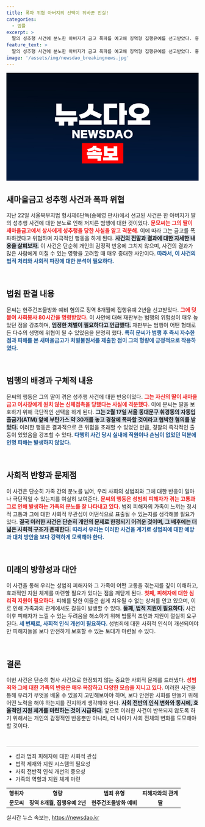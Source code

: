 ```yaml
---
title: 폭파 위협 아버지의 선택이 뒤바꾼 진실!
categories:
  - 법률
excerpt: >
  딸의 성추행 사건에 분노한 아버지가 금고 폭파를 예고해 징역형 집행유예를 선고받았다. 흥미진진한 사건의 전말과 그 이면에 숨겨진 뒷이야기를 확인해보세요!
feature_text: >
  딸의 성추행 사건에 분노한 아버지가 금고 폭파를 예고해 징역형 집행유예를 선고받았다. 흥미진진한 사건의 전말과 그 이면에 숨겨진 뒷이야기를 확인해보세요!
image: '/assets/img/newsdao_breakingnews.jpg'
---
```


<p><img src="/assets/img/newsdao_breakingnews.jpg" alt="koreaapp 속보" /></p>

<h2 data-ke-size="size26">새마을금고 성추행 사건과 폭파 위협</h2>

<p data-ke-size="size16">지난 22일 서울북부지법 형사제6단독(송혜영 판사)에서 선고된 사건은 한 아버지가 딸의 성추행 사건에 대한 분노로 인해 저지른 범행에 대한 것이었다. <b><span style="color: #ee2323;">문모씨는 그의 딸이 새마을금고에서 상사에게 성추행을 당한 사실을 알고 격분해.</span></b> 이에 따라 그는 금고를 폭파하겠다고 위협하며 자극적인 행동을 하게 된다. <b><span style="background-color: #21538527;">사건의 전말과 결과에 대한 자세한 내용을 살펴보자.</span></b> 이 사건은 단순히 개인의 감정적 반응에 그치지 않으며, 사건의 결과가 많은 사람에게 미칠 수 있는 영향을 고려할 때 매우 중대한 사안이다. <b><span style="color: #1a5490;">따라서, 이 사건의 법적 처리와 사회적 파장에 대한 분석이 필요하다.</span></b></p>

<p data-ke-size="size16">&nbsp;</p>

<h2 data-ke-size="size26">법원 판결 내용</h2>

<p data-ke-size="size16">문씨는 현주건조물방화 예비 혐의로 징역 8개월에 집행유예 2년을 선고받았다. <b><span style="color: #ee2323;">그에 덧붙여 사회봉사 80시간을 명령받았다.</span></b> 이 사안에 대해 재판부는 범행의 위험성이 매우 높았던 점을 강조하며, <b><span style="background-color: #21538527;">엄정한 처벌이 필요하다고 언급했다.</span></b> 재판부는 범행이 어떤 형태로든 다수의 생명에 위협이 될 수 있었음을 분명히 했다. <b><span style="color: #1a5490;">특히 문씨가 범행 후 즉시 자수한 점과 피해를 본 새마을금고가 처벌불원서를 제출한 점이 그의 형량에 긍정적으로 작용하였다.</span></b></p>

<p data-ke-size="size16">&nbsp;</p>

<h2 data-ke-size="size26">범행의 배경과 구체적 내용</h2>

<p data-ke-size="size16">문씨의 행동은 그의 딸이 겪은 성추행 사건에 대한 반응이었다. <b><span style="color: #ee2323;">그는 자신의 딸이 새마을금고 이사장에게 원치 않는 신체접촉을 당했다는 사실에 격분했다.</span></b> 이에 문씨는 딸을 보호하기 위해 극단적인 선택을 하게 된다. <b><span style="background-color: #21538527;">그는 2월 17일 서울 동대문구 휘경동의 자동입출금기(ATM) 앞에 부탄가스 약 30개를 놓고 경찰에 폭파할 것이라고 협박한 혐의를 받았다.</span></b> 이러한 행동은 결과적으로 큰 위험을 초래할 수 있었던 만큼, 경찰의 즉각적인 출동이 있었음을 강조할 수 있다. <b><span style="color: #1a5490;">다행히 사건 당시 실내에 직원이나 손님이 없었던 덕분에 인명 피해는 발생하지 않았다.</span></b></p>

<p data-ke-size="size16">&nbsp;</p>

<h2 data-ke-size="size26">사회적 반향과 문제점</h2>

<p data-ke-size="size16">이 사건은 단순히 가족 간의 분노를 넘어, 우리 사회의 성범죄와 그에 대한 반응이 얼마나 극단적일 수 있는지를 여실히 보여준다. <b><span style="color: #ee2323;">문씨의 행동은 성범죄 피해자가 겪는 고통과 그로 인해 발생하는 가족의 분노를 잘 나타내고 있다.</span></b> 범죄 피해자의 가족이 느끼는 정서적 고통과 그에 대한 사회적 무관심이 어떤식으로 표출될 수 있는지를 생각해볼 필요가 있다. <b><span style="background-color: #21538527;">결국 이러한 사건은 단순히 개인의 문제로 한정되기 어려운 것이며, 그 배후에는 더 넓은 사회적 구조가 존재한다.</span></b> <b><span style="color: #1a5490;">따라서 우리는 이러한 사건을 계기로 성범죄에 대한 예방과 대처 방안을 보다 강력하게 모색해야 한다.</span></b></p>

<p data-ke-size="size16">&nbsp;</p>

<h2 data-ke-size="size26">미래의 방향성과 대안</h2>

<p data-ke-size="size16">이 사건을 통해 우리는 성범죄 피해자와 그 가족이 어떤 고통을 겪는지를 깊이 이해하고, 효과적인 지원 체계를 마련할 필요가 있다는 점을 깨닫게 된다. <b><span style="color: #ee2323;">첫째, 피해자에 대한 심리적 지원이 필요하다.</span></b> 피해를 당한 이들은 쉽게 치유될 수 없는 상처를 안고 있으며, 이로 인해 가족과의 관계에서도 갈등이 발생할 수 있다. <b><span style="background-color: #21538527;">둘째, 법적 지원이 필요하다.</span></b> 사건 이후 피해자가 느낄 수 있는 두려움을 해소하기 위해 법률적 조언과 지원이 절실히 요구된다. <b><span style="color: #1a5490;">세 번째로, 사회적 인식 개선이 필요하다.</span></b> 성범죄에 대한 사회적 인식이 개선되어야만 피해자들을 보다 안전하게 보호할 수 있는 토대가 마련될 수 있다.</p>

<p data-ke-size="size16">&nbsp;</p>

<h2 data-ke-size="size26">결론</h2>

<p data-ke-size="size16">이번 사건은 단순히 형사 사건으로 한정되지 않는 중요한 사회적 문제를 드러냈다. <b><span style="color: #ee2323;">성범죄와 그에 대한 가족의 반응은 매우 복잡하고 다양한 모습을 지니고 있다.</span></b> 이러한 사건을 통해 우리가 무엇을 배울 수 있을지 고민해보아야 하며, 보다 안전한 사회를 만들기 위해 어떤 노력을 해야 하는지를 진지하게 생각해야 한다. <b><span style="background-color: #21538527;">사회 전반의 인식 변화와 동시에, 효율적인 지원 체계를 마련하는 것이 시급하다.</span></b> 앞으로 이러한 사건이 반복되지 않도록 하기 위해서는 개인의 감정적인 반응뿐만 아니라, 더 나아가 사회 전체의 변화를 도모해야 할 것이다.</p>

<p data-ke-size="size16">&nbsp;</p>

<hr style="height: 1px; border: none; color: #ccc; background-color: #ccc;" />

<ul>
<li>성과 범죄 피해자에 대한 사회적 관심</li>
<li>법적 제재와 지원 시스템의 필요성</li>
<li>사회 전반적 인식 개선의 중요성</li>
<li>가족의 역할과 지원 체계 마련</li>
</ul>

<p data-ke-size="size16"></p>

<table style="width: 100%; border-collapse: collapse;">
<tr>
<td style="text-align: center; height: 17px;"><b>행위자</b></td>
<td style="text-align: center; height: 17px;"><b>형량</b></td>
<td style="text-align: center; height: 17px;"><b>범죄 유형</b></td>
<td style="text-align: center; height: 17px;"><b>피해자와의 관계</b></td>
</tr>
<tr>
<td style="text-align: center; height: 17px;"><b>문모씨</b></td>
<td style="text-align: center; height: 17px;"><b>징역 8개월, 집행유예 2년</b></td>
<td style="text-align: center; height: 17px;"><b>현주건조물방화 예비</b></td>
<td style="text-align: center; height: 17px;"><b>딸</b></td>
</tr>
</table>
실시간 뉴스 속보는, <a href="https://newsdao.kr" rel="dofollow">https://newsdao.kr</a>


